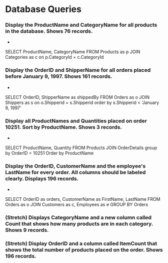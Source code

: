 # Database Queries

### Display the ProductName and CategoryName for all products in the database. Shows 76 records.

- 
SELECT ProductName, CategoryName
FROM Products as p
JOIN Categories as c on p.CategoryId = c.CategoryId

### Display the OrderID and ShipperName for all orders placed before January 9, 1997. Shows 161 records.

- 
SELECT OrderID, ShipperName as shippedBy
FROM Orders as o
JOIN Shippers as s on o.Shipperid = s.Shipperid
order by s.Shipperid < 'January 9, 1997'

### Display all ProductNames and Quantities placed on order 10251. Sort by ProductName. Shows 3 records.

- 
SELECT ProductName, Quantity 
FROM Products
JOIN OrderDetails 
group by OrderID = 10251
Order by ProductName

### Display the OrderID, CustomerName and the employee's LastName for every order. All columns should be labeled clearly. Displays 196 records.

- 
SELECT OrderID as orders, CustomerName as FirstName, LastName
FROM Orders as o
JOIN Customers as c, Employees as e
GROUP BY Orders

### (Stretch)  Displays CategoryName and a new column called Count that shows how many products are in each category. Shows 9 records.

### (Stretch) Display OrderID and a  column called ItemCount that shows the total number of products placed on the order. Shows 196 records. 